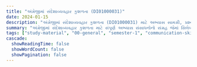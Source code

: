 ```yaml
---
title: "અંગ્રેજીમાં સંદેશાવ્યવહાર કુશળતા (DI01000031)"
date: 2024-01-15
description: "અંગ્રેજીમાં સંદેશાવ્યવહાર કુશળતા (DI01000031) માટે અભ્યાસ સામગ્રી, પ્રશ્નપત્રો અને ઉકેલો - સામાન્ય અભ્યાસ, સેમેસ્ટર 1"
summary: "અંગ્રેજીમાં સંદેશાવ્યવહાર કુશળતા માટે સંપૂર્ણ અભ્યાસ સંસાધનોનો સંગ્રહ જેમાં સિલેબસ, 2024ના પ્રશ્નપત્રો અને વિગતવાર ઉકેલોનો સમાવેશ થાય છે"
tags: ["study-material", "00-general", "semester-1", "communication-skills", "DI01000031"]
cascade:
  showReadingTime: false
  showWordCount: false
  showPagination: false
---
```

